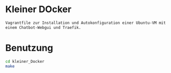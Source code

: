 # Kleiner DOcker

```bash
Vagrantfile zur Installation und Autokonfiguration einer Ubuntu-VM mit Docker, 
einem Chatbot-Webgui und Traefik.
```

# Benutzung

```bash
cd kleiner_Docker
make
```
